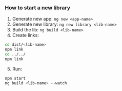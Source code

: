 ### How to start a new library


1. Generate new app:
`` ng new <app-name> ``
2. Generate new library:
`` ng new library <lib-name> ``
3. Build the lib:
`` ng build <lib-name> ``
4. Create links:
```bash
cd dist/<lib-name>
npm link
cd ../../
npm link
```
5. Run:
```bash
npm start
ng build <lib-name> --watch
```
